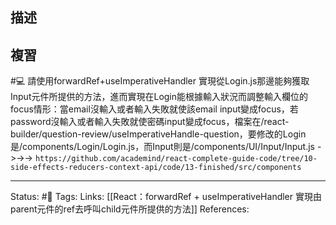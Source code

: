 ## 描述

## 複習
#💻 請使用forwardRef+useImperativeHandler 實現從Login.js那邊能夠獲取Input元件所提供的方法，進而實現在Login能根據輸入狀況而調整輸入欄位的focus情形：當email沒輸入或者輸入失敗就使該email input變成focus，若password沒輸入或者輸入失敗就使密碼input變成focus，檔案在/react-builder/question-review/useImperativeHandle-question，要修改的Login是/components/Login/Login.js，而Input則是/components/UI/Input/Input.js ->->-> `https://github.com/academind/react-complete-guide-code/tree/10-side-effects-reducers-context-api/code/13-finished/src/components`
<!--SR:!2023-09-03,32,230-->

---
Status:  #🌱 
Tags:
Links:
[[React：forwardRef + useImperativeHandler 實現由parent元件的ref去呼叫child元件所提供的方法]]
References: